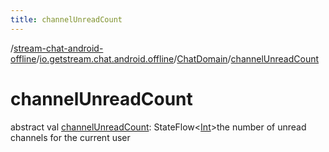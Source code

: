 ```yaml
---
title: channelUnreadCount
---
```

/[stream-chat-android-offline](../../index.md)/[io.getstream.chat.android.offline](../index.md)/[ChatDomain](index.md)/[channelUnreadCount](channelUnreadCount.md)  
  
  
  
# channelUnreadCount  
abstract val [channelUnreadCount](channelUnreadCount.md): StateFlow&lt;[Int](https://kotlinlang.org/api/latest/jvm/stdlib/kotlin/-int/index.html)&gt;the number of unread channels for the current user
